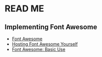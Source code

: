 # READ ME

## Implementing Font Awesome

- [Font Awesome](https://fontawesome.com)
- [Hosting Font Awesome Yourself](https://fontawesome.com/how-to-use/on-the-web/setup/hosting-font-awesome-yourself)
- [Font Awesome: Basic Use](https://fontawesome.com/how-to-use/on-the-web/referencing-icons/basic-use)

